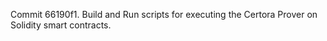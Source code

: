 Commit 66190f1.                    Build and Run scripts for executing the Certora Prover on Solidity smart contracts.